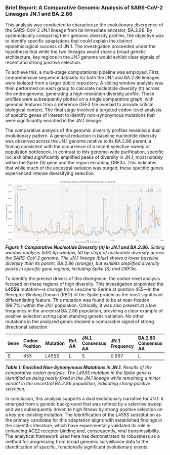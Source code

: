 ### **Brief Report: A Comparative Genomic Analysis of SARS-CoV-2 Lineages JN.1 and BA.2.86**

This analysis was conducted to characterize the evolutionary divergence of the SARS-CoV-2 JN.1 lineage from its immediate ancestor, BA.2.86. By systematically comparing their genomic diversity profiles, the objective was to identify specific adaptations that could explain the distinct epidemiological success of JN.1. The investigation proceeded under the hypothesis that while the two lineages would share a broad genetic architecture, key regions in the JN.1 genome would exhibit clear signals of recent and strong positive selection.

To achieve this, a multi-stage computational pipeline was employed. First, comprehensive sequence datasets for both the JN.1 and BA.2.86 lineages were isolated from a larger public repository. A sliding window analysis was then performed on each group to calculate nucleotide diversity (π) across the entire genome, generating a high-resolution diversity profile. These profiles were subsequently plotted on a single comparative graph, with genomic features from a reference GFF3 file overlaid to provide critical biological context. The final stage involved a targeted codon-level analysis of specific genes of interest to identify non-synonymous mutations that were significantly enriched in the JN.1 lineage.

The comparative analysis of the genomic diversity profiles revealed a dual evolutionary pattern. A general reduction in baseline nucleotide diversity was observed across the JN.1 genome relative to its BA.2.86 parent, a finding consistent with the occurrence of a recent selective sweep or population bottleneck. In contrast to this genome-wide purification, specific loci exhibited significantly amplified peaks of diversity in JN.1, most notably within the Spike (S) gene and the region encoding ORF3a. This indicates that while much of the ancestral variation was purged, these specific genes experienced intense diversifying selection.

<!-- Figure 1 Placeholder -->
![Comparative Diversity Plot](./results/jn1_ba286_sliding_window.png)
***Figure 1: Comparative Nucleotide Diversity (π) in JN.1 and BA.2.86.** Sliding window analysis (500 bp window, 50 bp step) of nucleotide diversity across the SARS-CoV-2 genome. The JN.1 lineage (blue) shows a lower baseline diversity than its parent, BA.2.86 (orange), but exhibits amplified diversity peaks in specific gene regions, including Spike (S) and ORF3a.*

To identify the precise drivers of this divergence, the codon-level analysis focused on these regions of high diversity. This investigation pinpointed the **L455S** mutation—a change from Leucine to Serine at position 455—in the Receptor-Binding Domain (RBD) of the Spike protein as the most significant differentiating feature. This mutation was found to be at near-fixation (99.7%) within the JN.1 population. Critically, it was also present at a low frequency in the ancestral BA.2.86 population, providing a clear example of positive selection acting upon standing genetic variation. No other mutations in the analyzed genes showed a comparable signal of strong directional selection.

<!-- Figure 2 Placeholder (as a Markdown Table) -->
| Gene | Codon Position | Mutation | Ref. AA | JN.1 Consensus AA | JN.1 Frequency | BA.2.86 Consensus AA | BA.2.86 Frequency |
| :--- | :------------- | :------- | :------ | :---------------- | :------------- | :------------------- | :---------------- |
| S    | 455            | L455S    | L       | S                 | 0.997          | L                    | 0.888             |

***Table 1: Enriched Non-Synonymous Mutations in JN.1.** Results of the comparative codon analysis. The L455S mutation in the Spike gene is identified as being nearly fixed in the JN.1 lineage while remaining a minor variant in the ancestral BA.2.86 population, indicating strong positive selection.*

In conclusion, this analysis supports a dual evolutionary narrative for JN.1: it emerged from a genetic background that was refined by a selective sweep and was subsequently driven to high fitness by strong positive selection on a key pre-existing mutation. The identification of the L455S substitution as the primary candidate for this adaptation aligns with established findings in the scientific literature, which have experimentally validated its role in enhancing ACE2 receptor binding and, consequently, viral transmissibility. The analytical framework used here has demonstrated its robustness as a method for progressing from broad genomic surveillance data to the identification of specific, functionally significant evolutionary events.

